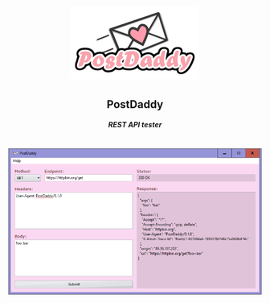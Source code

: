 <h1 align="center">
  <a href="https://github.com/girkovarpa/postdaddy">
    <img src="resources/about.png" alt="PostDaddy"/>
  </a>
</h1>

<h2 align="center"><b>PostDaddy</b></h2>
<h4 align="center"><i>REST API tester</i></h4>

<h1 align="center">
  <img src="screenshot.png" alt="screenshot" /></a><br/><br/>
</h1>
